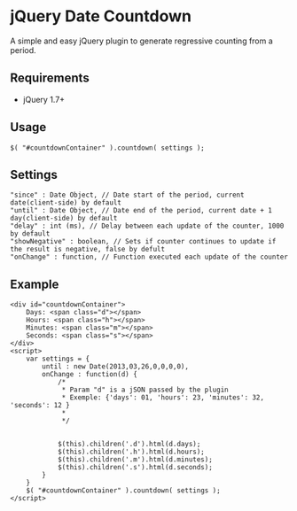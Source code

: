 # jQuery Date Countdown

A simple and easy jQuery plugin to generate regressive counting from a period.

## Requirements

* jQuery 1.7+

## Usage

	$( "#countdownContainer" ).countdown( settings );

## Settings

	"since" : Date Object, // Date start of the period, current date(client-side) by default 
	"until" : Date Object, // Date end of the period, current date + 1 day(client-side) by default 
	"delay" : int (ms), // Delay between each update of the counter, 1000 by default
	"showNegative" : boolean, // Sets if counter continues to update if the result is negative, false by defult
	"onChange" : function, // Function executed each update of the counter

## Example

	<div id="countdownContainer">
		Days: <span class="d"></span>
		Hours: <span class="h"></span>
		Minutes: <span class="m"></span>
		Seconds: <span class="s"></span>
	</div>
	<script>
		var settings = {
			until : new Date(2013,03,26,0,0,0,0),
			onChange : function(d) {
				/* 
				 * Param "d" is a jSON passed by the plugin
				 * Exemple: {'days': 01, 'hours': 23, 'minutes': 32, 'seconds': 12 }
				 *
				 */
  				  	

				$(this).children('.d').html(d.days);
				$(this).children('.h').html(d.hours);
				$(this).children('.m').html(d.minutes);
				$(this).children('.s').html(d.seconds);
			}
		}
		$( "#countdownContainer" ).countdown( settings );
	</script>